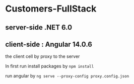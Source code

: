#  Customers-FullStack


## server-side .NET 6.0

## client-side : Angular 14.0.6 

the client cell by proxy to the server 

In first run install packages  by ```npm install```

run angular by ```ng serve --proxy-config proxy.config.json```
